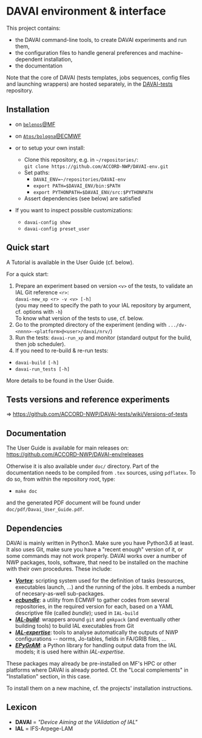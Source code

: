 DAVAI environment & interface
=============================

This project contains:

* the DAVAI command-line tools, to create DAVAI experiments and run them,
* the configuration files to handle general preferences and machine-dependent installation,
* the documentation

Note that the core of DAVAI (tests templates, jobs sequences, config files and launching wrappers) are hosted
separately, in the [DAVAI-tests](https://github.com/ACCORD-NWP/DAVAI-tests) repository.

Installation
------------

* on [`belenos`@MF](doc/belenos.md)

* on [`Atos/bologna`@ECMWF](doc/atos_bologna.md)

* or to setup your own install:
  * Clone this repository, e.g. in `~/repositories/`:\
    `git clone https://github.com/ACCORD-NWP/DAVAI-env.git`
  * Set paths:
    - `DAVAI_ENV=~/repositories/DAVAI-env`
    - `export PATH=$DAVAI_ENV/bin:$PATH`
    - `export PYTHONPATH=$DAVAI_ENV/src:$PYTHONPATH`
  * Assert dependencies (see below) are satisfied

* If you want to inspect possible customizations:
  - `davai-config show`
  - `davai-config preset_user`

Quick start
-----------

A Tutorial is available in the User Guide (cf. below).

For a quick start:

1. Prepare an experiment based on version `<v>` of the tests, to validate an IAL Git reference `<r>`:\
   `davai-new_xp <r> -v <v> [-h]`\
   (you may need to specify the path to your IAL repository by argument, cf. options with `-h`)\
   To know what version of the tests to use, cf. below.
2. Go to the prompted directory of the experiment (ending with `.../dv-<nnnn>-<platform>@<user>/davai/nrv/`)
3. Run the tests: `davai-run_xp` and monitor (standard output for the build, then job scheduler).
4. If you need to re-build & re-run tests:
  - `davai-build [-h]`
  - `davai-run_tests [-h]`

More details to be found in the User Guide.

Tests versions and reference experiments
----------------------------------------

=> https://github.com/ACCORD-NWP/DAVAI-tests/wiki/Versions-of-tests

Documentation
-------------

The User Guide is available for main releases on: https://github.com/ACCORD-NWP/DAVAI-env/releases

Otherwise it is also available under `doc/` directory.
Part of the documentation needs to be compiled from `.tex` sources, using `pdflatex`.
To do so, from within the repository root, type:

* `make doc`

and the generated PDF document will be found under `doc/pdf/Davai_User_Guide.pdf`.

Dependencies
------------

DAVAI is mainly written in Python3. Make sure you have Python3.6 at least.
It also uses Git, make sure you have a "recent enough" version of it, or some commands may not work properly.
DAVAI works over a number of NWP packages, tools, software, that need to be installed on the machine with their own
procedures. These include:

* [_**Vortex**_](https://opensource.umr-cnrm.fr/projects/vortex):
  scripting system used for the definition of tasks (resources, executables launch, ...) and the running
  of the jobs. It embeds a number of necesary-as-well sub-packages.
* [_**ecbundle**_](https://git.ecmwf.int/projects/ECSDK/repos/ecbundle):
  a utility from ECMWF to gather codes from several repositories, in the required version for each,
  based on a YAML descriptive file (called _bundle_); used in `IAL-build`
* [_**IAL-build**_](https://github.com/ACCORD-NWP/IAL-build):
  wrappers around `git` and `gmkpack` (and eventually other building tools) to build IAL executables from Git
* [_**IAL-expertise**_](https://github.com/ACCORD-NWP/IAL-expertise):
  tools to analyse automatically the outputs of NWP configurations -- norms, Jo-tables, fields in FA/GRIB files, ...
* [_**EPyGrAM**_](https://github.com/UMR-CNRM/EPyGrAM): a Python library for handling output data from the IAL models;
  it is used here within _IAL-expertise_.

These packages may already be pre-installed on MF's HPC or other platforms where DAVAI is already ported.
Cf. the "Local complements" in "Installation" section, in this case.

To install them on a new machine, cf. the projects' installation instructions.

Lexicon
-------

* **DAVAI** = _"Device Aiming at the VAlidation of IAL"_
* **IAL** = IFS-Arpege-LAM


